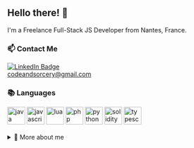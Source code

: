 ## Hello there! 👋

I'm a Freelance Full-Stack JS Developer from Nantes, France.

### 📫 Contact Me

<div id="badges">
  <a target="_blank" href="https://www.linkedin.com/in/williamsimonvezo/">
    <img src="https://img.shields.io/badge/LinkedIn-blue?style=for-the-badge&logo=linkedin&logoColor=white" alt="LinkedIn Badge"/>
  </a>
</div>
<a href="mailto:codeandsorcery@gmail.com">codeandsorcery@gmail.com</a>

### 📚 Languages

<div id="languages">
  <img src="https://cdn.jsdelivr.net/gh/devicons/devicon@latest/icons/java/java-original.svg" title="java" width="40" height="40" />
  <img src="https://cdn.jsdelivr.net/gh/devicons/devicon@latest/icons/javascript/javascript-original.svg" title="javascript" width="40" height="40" />
  <img src="https://cdn.jsdelivr.net/gh/devicons/devicon@latest/icons/lua/lua-original.svg" title="lua" width="40" height="40" />
  <img src="https://cdn.jsdelivr.net/gh/devicons/devicon@latest/icons/php/php-original.svg" title="php" width="40" height="40" />
  <img src="https://cdn.jsdelivr.net/gh/devicons/devicon@latest/icons/python/python-original.svg" title="python" width="40" height="40" />
  <img src="https://cdn.jsdelivr.net/gh/devicons/devicon@latest/icons/solidity/solidity-original.svg" title="solidity" width="40" height="40" />
  <img src="https://cdn.jsdelivr.net/gh/devicons/devicon@latest/icons/typescript/typescript-original.svg" title="typescript" width="40" height="40" />
</div>

<br/>

<details>
  <summary>🔭 More about me</summary>

  ### ⚡ Skills
  - See my [resume](https://varadiell.github.io/CurriculumVitae/)

  ### 🌱 Learning
  - Blockchain Real World Asset (RWA) tokenization.
  - Decentralized Finance (DeFi) arbitrage.

  ### 📌 Others
  - [CodinGame](https://www.codingame.com/profile/ce6f74141f2c35d74c291fce433de375137532)
  - [NodeGuardians](https://nodeguardians.io/character/varadiell)

  ### 🛠️ Tools (some)
  
  <div id="tools">
    <!--   <img src="https://cdn.jsdelivr.net/gh/devicons/devicon@latest/icons/bootstrap/bootstrap-original.svg" title="Bootstrap" width="40" height="40" /> -->
    <!--   <img src="https://cdn.jsdelivr.net/gh/devicons/devicon@latest/icons/css3/css3-original.svg" title="css3" width="40" height="40" /> -->
    <!--   <img src="https://cdn.jsdelivr.net/gh/devicons/devicon@latest/icons/cucumber/cucumber-plain.svg" title="cucumber" width="40" height="40" /> -->
    <img src="https://cdn.jsdelivr.net/gh/devicons/devicon@latest/icons/docker/docker-original.svg" title="docker" width="40" height="40" />
    <!--   <img src="https://cdn.jsdelivr.net/gh/devicons/devicon@latest/icons/eslint/eslint-original.svg" title="eslint" width="40" height="40" /> -->
    <img src="https://cdn.jsdelivr.net/gh/devicons/devicon@latest/icons/express/express-original.svg" title="express" width="40" height="40" />
    <img src="https://cdn.jsdelivr.net/gh/devicons/devicon@latest/icons/fastapi/fastapi-original.svg" title="fastapi" width="40" height="40" />
    <!--   <img src="https://cdn.jsdelivr.net/gh/devicons/devicon@latest/icons/figma/figma-original.svg" title="figma" width="40" height="40" /> -->
    <!--   <img src="https://cdn.jsdelivr.net/gh/devicons/devicon@latest/icons/git/git-original.svg" title="git" width="40" height="40" /> -->
    <!--   <img src="https://cdn.jsdelivr.net/gh/devicons/devicon@latest/icons/github/github-original.svg" title="github" width="40" height="40" /> -->
    <!--   <img src="https://cdn.jsdelivr.net/gh/devicons/devicon@latest/icons/githubactions/githubactions-original.svg" title="githubactions" width="40" height="40" /> -->
    <img src="https://cdn.jsdelivr.net/gh/devicons/devicon@latest/icons/graphql/graphql-plain.svg" title="graphql" width="40" height="40" />
    <img src="https://cdn.jsdelivr.net/gh/devicons/devicon@latest/icons/hardhat/hardhat-original.svg" title="hardhat" width="40" height="40" />
    <!--   <img src="https://cdn.jsdelivr.net/gh/devicons/devicon@latest/icons/html5/html5-original.svg" title="html5" width="40" height="40" /> -->
    <!--   <img src="https://cdn.jsdelivr.net/gh/devicons/devicon@latest/icons/insomnia/insomnia-original.svg" title="insomnia" width="40" height="40" /> -->
    <!--   <img src="https://cdn.jsdelivr.net/gh/devicons/devicon@latest/icons/intellij/intellij-original.svg" title="intellij" width="40" height="40" /> -->
    <!--   <img src="https://cdn.jsdelivr.net/gh/devicons/devicon@latest/icons/jira/jira-original.svg" title="jira" width="40" height="40" /> -->
    <img src="https://cdn.jsdelivr.net/gh/devicons/devicon@latest/icons/keras/keras-original.svg" title="keras" width="40" height="40" />
    <!--   <img src="https://cdn.jsdelivr.net/gh/devicons/devicon@latest/icons/latex/latex-original.svg" title="latex" width="40" height="40" /> -->
    <!--   <img src="https://cdn.jsdelivr.net/gh/devicons/devicon@latest/icons/mariadb/mariadb-original.svg" title="mariadb" width="40" height="40" /> -->
    <!--   <img src="https://cdn.jsdelivr.net/gh/devicons/devicon@latest/icons/matplotlib/matplotlib-plain.svg" title="matplotlib" width="40" height="40" /> -->
    <!--   <img src="https://cdn.jsdelivr.net/gh/devicons/devicon@latest/icons/mocha/mocha-original.svg" title="mocha" width="40" height="40" /> -->
    <!--   <img src="https://cdn.jsdelivr.net/gh/devicons/devicon@latest/icons/mongodb/mongodb-original.svg" title="mongodb" width="40" height="40" /> -->
    <!--   <img src="https://cdn.jsdelivr.net/gh/devicons/devicon@latest/icons/mysql/mysql-original.svg" title="mysql" width="40" height="40" /> -->
    <img src="https://cdn.jsdelivr.net/gh/devicons/devicon@latest/icons/nestjs/nestjs-original.svg" title="nestjs" width="40" height="40" />
    <img src="https://cdn.jsdelivr.net/gh/devicons/devicon@latest/icons/nextjs/nextjs-original.svg" title="nextjs" width="40" height="40" />
    <img src="https://cdn.jsdelivr.net/gh/devicons/devicon@latest/icons/nodejs/nodejs-original.svg" title="nodejs" width="40" height="40" />
    <!--   <img src="https://cdn.jsdelivr.net/gh/devicons/devicon@latest/icons/notion/notion-original.svg" title="notion" width="40" height="40" /> -->
    <!--   <img src="https://cdn.jsdelivr.net/gh/devicons/devicon@latest/icons/npm/npm-original-wordmark.svg" title="npm" width="40" height="40" /> -->
    <!--   <img src="https://cdn.jsdelivr.net/gh/devicons/devicon@latest/icons/numpy/numpy-original.svg" title="numpy" width="40" height="40" /> -->
    <!--   <img src="https://cdn.jsdelivr.net/gh/devicons/devicon@latest/icons/pandas/pandas-original.svg" title="pandas" width="40" height="40" /> -->
    <img src="https://cdn.jsdelivr.net/gh/devicons/devicon@latest/icons/playwright/playwright-original.svg" title="playwright" width="40" height="40" />
    <img src="https://cdn.jsdelivr.net/gh/devicons/devicon@latest/icons/pnpm/pnpm-original.svg" title="pnpm" width="40" height="40" />
    <img src="https://cdn.jsdelivr.net/gh/devicons/devicon@latest/icons/poetry/poetry-original.svg" title="poetry" width="40" height="40" />
    <img src="https://cdn.jsdelivr.net/gh/devicons/devicon@latest/icons/postgresql/postgresql-original.svg" title="postgresql" width="40" height="40" />
    <!--   <img src="https://cdn.jsdelivr.net/gh/devicons/devicon@latest/icons/postman/postman-original.svg" title="postman" width="40" height="40" /> -->
    <img src="https://cdn.jsdelivr.net/gh/devicons/devicon@latest/icons/react/react-original.svg" title="react" width="40" height="40" />
    <img src="https://cdn.jsdelivr.net/gh/devicons/devicon@latest/icons/scikitlearn/scikitlearn-original.svg" title="scikitlearn" width="40" height="40" />
    <img src="https://cdn.jsdelivr.net/gh/devicons/devicon@latest/icons/socketio/socketio-original.svg" title="socketio" width="40" height="40" />
    <img src="https://cdn.jsdelivr.net/gh/devicons/devicon@latest/icons/sqlite/sqlite-original.svg" title="sqlite" width="40" height="40" />
    <img src="https://cdn.jsdelivr.net/gh/devicons/devicon@latest/icons/storybook/storybook-original.svg" title="storybook" width="40" height="40" />
    <img src="https://cdn.jsdelivr.net/gh/devicons/devicon@latest/icons/streamlit/streamlit-original.svg" title="streamlit" width="40" height="40" />
    <!--   <img src="https://cdn.jsdelivr.net/gh/devicons/devicon@latest/icons/supabase/supabase-original.svg" title="supabase" width="40" height="40" /> -->
    <!--   <img src="https://cdn.jsdelivr.net/gh/devicons/devicon@latest/icons/tailwindcss/tailwindcss-original.svg" title="tailwindcss" width="40" height="40" /> -->
    <!--   <img src="https://cdn.jsdelivr.net/gh/devicons/devicon@latest/icons/vercel/vercel-original.svg" title="vercel" width="40" height="40" /> -->
    <img src="https://cdn.jsdelivr.net/gh/devicons/devicon@latest/icons/vitest/vitest-original.svg" title="vitest" width="40" height="40" />
    <img src="https://cdn.jsdelivr.net/gh/devicons/devicon@latest/icons/vscode/vscode-original.svg" title="vscode" width="40" height="40" />
  </div>

</details>
